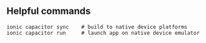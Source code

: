 ## Helpful commands
```
ionic capacitor sync    # build to native device platforms
ionic capacitor run     # launch app on native device emulator
```